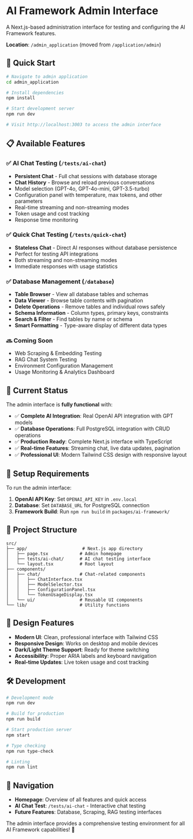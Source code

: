 # AI Framework Admin Interface

A Next.js-based administration interface for testing and configuring the AI Framework features.

**Location**: `/admin_application` (moved from `/application/admin`)

## 🚀 Quick Start

```bash
# Navigate to admin application
cd admin_application

# Install dependencies
npm install

# Start development server
npm run dev

# Visit http://localhost:3003 to access the admin interface
```

## 📋 Available Features

### ✅ **AI Chat Testing** (`/tests/ai-chat`)
- **Persistent Chat** - Full chat sessions with database storage
- **Chat History** - Browse and reload previous conversations
- Model selection (GPT-4o, GPT-4o-mini, GPT-3.5-turbo)
- Configuration panel with temperature, max tokens, and other parameters
- Real-time streaming and non-streaming modes
- Token usage and cost tracking
- Response time monitoring

### ✅ **Quick Chat Testing** (`/tests/quick-chat`)
- **Stateless Chat** - Direct AI responses without database persistence
- Perfect for testing API integrations
- Both streaming and non-streaming modes
- Immediate responses with usage statistics

### ✅ **Database Management** (`/database`)
- **Table Browser** - View all database tables and schemas
- **Data Viewer** - Browse table contents with pagination
- **Delete Operations** - Remove tables and individual rows safely
- **Schema Information** - Column types, primary keys, constraints
- **Search & Filter** - Find tables by name or schema
- **Smart Formatting** - Type-aware display of different data types

### 🔜 **Coming Soon**
- Web Scraping & Embedding Testing  
- RAG Chat System Testing
- Environment Configuration Management
- Usage Monitoring & Analytics Dashboard

## 🎯 Current Status

The admin interface is **fully functional** with:

- ✅ **Complete AI Integration**: Real OpenAI API integration with GPT models
- ✅ **Database Operations**: Full PostgreSQL integration with CRUD operations
- ✅ **Production Ready**: Complete Next.js interface with TypeScript
- ✅ **Real-time Features**: Streaming chat, live data updates, pagination
- ✅ **Professional UI**: Modern Tailwind CSS design with responsive layout

## 🔧 Setup Requirements

To run the admin interface:

1. **OpenAI API Key**: Set `OPENAI_API_KEY` in `.env.local`
2. **Database**: Set `DATABASE_URL` for PostgreSQL connection
3. **Framework Build**: Run `npm run build` in `packages/ai-framework/`

## 📁 Project Structure

```
src/
├── app/                     # Next.js app directory
│   ├── page.tsx            # Admin homepage
│   ├── tests/ai-chat/      # AI chat testing interface
│   └── layout.tsx          # Root layout
├── components/
│   ├── chat/               # Chat-related components
│   │   ├── ChatInterface.tsx
│   │   ├── ModelSelector.tsx
│   │   ├── ConfigurationPanel.tsx
│   │   └── TokenUsageDisplay.tsx
│   └── ui/                 # Reusable UI components
└── lib/                    # Utility functions
```

## 🎨 Design Features

- **Modern UI**: Clean, professional interface with Tailwind CSS
- **Responsive Design**: Works on desktop and mobile devices
- **Dark/Light Theme Support**: Ready for theme switching
- **Accessibility**: Proper ARIA labels and keyboard navigation
- **Real-time Updates**: Live token usage and cost tracking

## 🛠 Development

```bash
# Development mode
npm run dev

# Build for production
npm run build

# Start production server
npm start

# Type checking
npm run type-check

# Linting
npm run lint
```

## 🔗 Navigation

- **Homepage**: Overview of all features and quick access
- **AI Chat Test**: `/tests/ai-chat` - Interactive chat testing
- **Future Features**: Database, Scraping, RAG testing interfaces

The admin interface provides a comprehensive testing environment for all AI Framework capabilities! 🚀